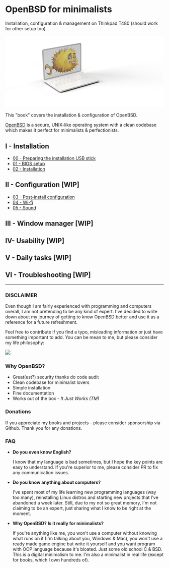# OpenBSD for minimalists 

Installation, configuration & management on Thinkpad T480 (should work for other setup too).

![](/images/00-readme-bsd.png)

This "book" covers the installation & configuration of OpenBSD.

[OpenBSD](https://www.openbsd.org/) is a secure, UNIX-like operating system with a clean codebase which makes it perfect for minimalists & perfectionists.


## I - Installation

- [00 - Preparing the installation USB stick](/00-usb-stick.md)
- [01 - BIOS setup](/01-bios-setup.md)
- [02 - Installation](/02-installation.md)

## II - Configuration [WIP]
- [03 - Post-install configuration](/03-post-install.md)
- [04 - Wi-fi](/04-wifi.md)
- [05 - Sound](/05-sound.md)

## III - Window manager [WIP]
## IV- Usability [WIP]
## V - Daily tasks [WIP]
## VI - Troubleshooting [WIP]
 
---

### DISCLAIMER

Even though I am fairly experienced with programming and computers overall, I am not pretending to be any kind of expert.
I've decided to write down about my journey of getting to know OpenBSD better and use it as a reference for a future refreshment.

Feel free to contribute if you find a typo, misleading information or just have something important to add.
You can be mean to me, but please consider my life philosophy:

![](https://assets.rbl.ms/13475935/980x.jpg)


### Why OpenBSD?

- Great(est?) security thanks do code audit
- Clean codebase for minimalist lovers
- Simple installation
- Fine documentation
- Works out of the box - *It Just Works (TM)*

### Donations

If you appreciate my books and projects - please consider sponsorship via Github. Thank you for any donations.


### FAQ

- **Do you even know English?**

  I know that my language is bad sometimes, but I hope the key points are easy to understand. 
  If you're superior to me, please consider PR to fix any communication issues.
  
- **Do you know anything about computers?**
  
  I've spent most of my life learning new programming languages (way too many), reinstalling Linux distros and starting new projects that I've abandoned a week later.
  Still, due to my not so great memory, I'm not claiming to be an expert, just sharing what I know to be right at the moment.
  
- **Why OpenBSD? Is it really for minimalists?**

  If you're anything like me, you won't use a computer without knowing what runs on it (I'm talking about you, Windows & Mac), you won't use a ready made game engine but write it yourself and you want program with OOP language because it's bloated. Just some old school C & BSD. This is a digital minimalism to me. I'm also a minimalist in real life (except for books, which I own hundreds of).
